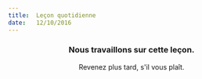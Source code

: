 ```yaml
---
title:  Leçon quotidienne
date:   12/10/2016
---
```


### <center>Nous travaillons sur cette leçon.</center>
<center>Revenez plus tard, s'il vous plaît.</center>